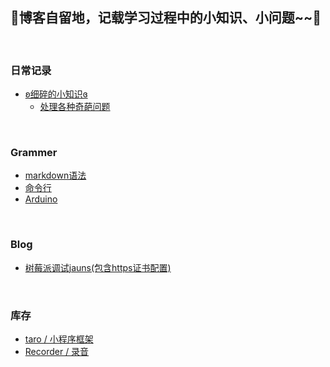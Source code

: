 ## 🌸博客自留地，记载学习过程中的小知识、小问题~~🌸

<br/>

### 日常记录
  * [ʚ细碎的小知识ɞ](https://github.com/lulu-s/lulu-book/blob/master/trivia.md)
    * [处理各种奇葩问题](https://github.com/lulu-s/lulu-book/blob/master/trivia.md#处理各种奇葩问题)
<br/>

### Grammer
  * [markdown语法](https://github.com/lulu-s/lulu-book/blob/master/Grammer/markdown%20grammar.md)
  * [命令行](https://github.com/lulu-s/lulu-book/blob/master/Grammer/command.md)
  * [Arduino](https://github.com/lulu-s/lulu-book/blob/master/Grammer/arduino.md)

<br/>

### Blog
  * [树莓派调试jauns(包含https证书配置)](https://github.com/lulu-s/lulu-book/blob/master/Blog/pi.md) 

<br/>

### 库存
  * [taro / 小程序框架](https://nervjs.github.io/taro/docs/GETTING-STARTED.html)
  * [Recorder / 录音](https://github.com/xiangyuecn/Recorder)